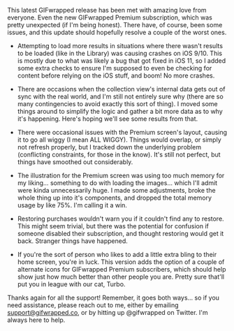 This latest GIFwrapped release has been met with amazing love from everyone. Even the new GIFwrapped Premium subscription, which was pretty unexpected (if I'm being honest). There have, of course, been some issues, and this update should hopefully resolve a couple of the worst ones.

- Attempting to load more results in situations where there wasn't results to be loaded (like in the Library) was causing crashes on iOS 9/10. This is mostly due to what was likely a bug that got fixed in iOS 11, so I added some extra checks to ensure I'm supposed to even be checking for content before relying on the iOS stuff, and boom! No more crashes.

- There are occasions when the collection view's internal data gets out of sync with the real world, and I'm still not entirely sure why (there are so many contingencies to avoid exactly this sort of thing). I moved some things around to simplify the logic and gather a bit more data as to why it's happening. Here's hoping we'll see some results from that.

- There were occasional issues with the Premium screen's layout, causing it to go all wiggy (I mean ALL WIGGY). Things would overlap, or simply not refresh properly, but I tracked down the underlying problem (conflicting constraints, for those in the know). It's still not perfect, but things have smoothed out considerably.

- The illustration for the Premium screen was using too much memory for my liking… something to do with loading the images… which I'll admit were kinda unnecessarily huge. I made some adjustments, broke the whole thing up into it's components, and dropped the total memory usage by like 75%. I'm calling it a win.

- Restoring purchases wouldn't warn you if it couldn't find any to restore. This might seem trivial, but there was the potential for confusion if someone disabled their subscription, and thought restoring would get it back. Stranger things have happened.

- If you're the sort of person who likes to add a little extra bling to their home screen, you're in luck. This version adds the option of a couple of alternate icons for GIFwrapped Premium subscribers, which should help show just how much better than other people you are. Pretty sure that'll put you in league with our cat, Turbo.

Thanks again for all the support! Remember, it goes both ways… so if you need assistance, please reach out to me, either by emailing support@gifwrapped.co, or by hitting up @gifwrapped on Twitter. I'm always here to help.